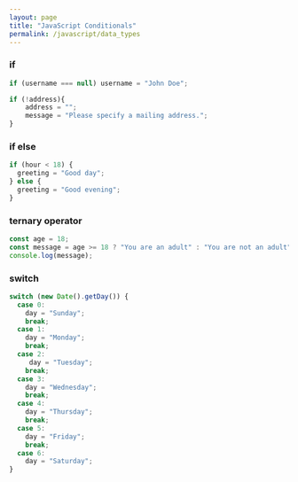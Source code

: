 ```yaml
---
layout: page
title: "JavaScript Conditionals"
permalink: /javascript/data_types
---
```


### if

```javascript
if (username === null) username = "John Doe";

if (!address){
    address = "";
    message = "Please specify a mailing address.";
}
```

### if else

```javascript
if (hour < 18) {
  greeting = "Good day";
} else {
  greeting = "Good evening";
}
```

### ternary operator

```javascript
const age = 18;
const message = age >= 18 ? "You are an adult" : "You are not an adult";
console.log(message);
```

### switch

```javascript
switch (new Date().getDay()) {
  case 0:
    day = "Sunday";
    break;
  case 1:
    day = "Monday";
    break;
  case 2:
     day = "Tuesday";
    break;
  case 3:
    day = "Wednesday";
    break;
  case 4:
    day = "Thursday";
    break;
  case 5:
    day = "Friday";
    break;
  case 6:
    day = "Saturday";
}
```
